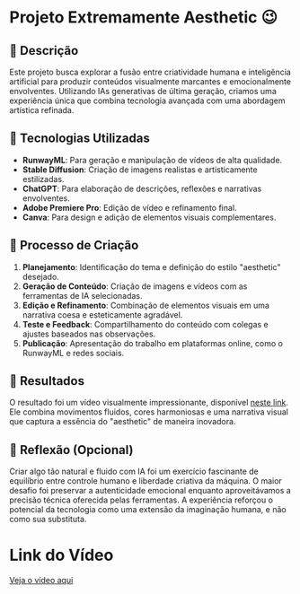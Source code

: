 # Projeto Extremamente Aesthetic 😉

## 📒 Descrição
Este projeto busca explorar a fusão entre criatividade humana e inteligência artificial para produzir conteúdos visualmente marcantes e emocionalmente envolventes. Utilizando IAs generativas de última geração, criamos uma experiência única que combina tecnologia avançada com uma abordagem artística refinada.

## 🤖 Tecnologias Utilizadas
- **RunwayML**: Para geração e manipulação de vídeos de alta qualidade.
- **Stable Diffusion**: Criação de imagens realistas e artisticamente estilizadas.
- **ChatGPT**: Para elaboração de descrições, reflexões e narrativas envolventes.
- **Adobe Premiere Pro**: Edição de vídeo e refinamento final.
- **Canva**: Para design e adição de elementos visuais complementares.

## 🧐 Processo de Criação
1. **Planejamento**: Identificação do tema e definição do estilo "aesthetic" desejado.
2. **Geração de Conteúdo**: Criação de imagens e vídeos com as ferramentas de IA selecionadas.
3. **Edição e Refinamento**: Combinação de elementos visuais em uma narrativa coesa e esteticamente agradável.
4. **Teste e Feedback**: Compartilhamento do conteúdo com colegas e ajustes baseados nas observações.
5. **Publicação**: Apresentação do trabalho em plataformas online, como o RunwayML e redes sociais.

## 🚀 Resultados
O resultado foi um vídeo visualmente impressionante, disponível [neste link](https://app.runwayml.com/creation/4a13069c-08b3-4355-84e1-4d4f13755f0b). Ele combina movimentos fluidos, cores harmoniosas e uma narrativa visual que captura a essência do "aesthetic" de maneira inovadora.

## 💭 Reflexão (Opcional)
Criar algo tão natural e fluido com IA foi um exercício fascinante de equilíbrio entre controle humano e liberdade criativa da máquina. O maior desafio foi preservar a autenticidade emocional enquanto aproveitávamos a precisão técnica oferecida pelas ferramentas. A experiência reforçou o potencial da tecnologia como uma extensão da imaginação humana, e não como sua substituta.


# Link do Vídeo

[Veja o vídeo aqui](https://app.runwayml.com/creation/4a13069c-08b3-4355-84e1-4d4f13755f0b)
